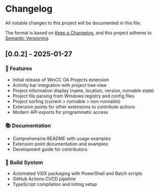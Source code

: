 # Changelog

All notable changes to this project will be documented in this file.

The format is based on [Keep a Changelog](https://keepachangelog.com/en/1.0.0/),
and this project adheres to [Semantic Versioning](https://semver.org/spec/v2.0.0.html).

## [0.0.2] - 2025-01-27

### 🚀 Features

- Initial release of WinCC OA Projects extension
- Activity bar integration with project tree view
- Project information display (name, location, version, runnable state)
- Project file parsing from Windows registry and config files  
- Project sorting (current > runnable > non-runnable)
- Extension points for other extensions to contribute actions
- Modern API exports for programmatic access

### 📚 Documentation

- Comprehensive README with usage examples
- Extension point documentation and examples
- Development guide for contributors

### 🔧 Build System

- Automated VSIX packaging with PowerShell and Batch scripts
- GitHub Actions CI/CD pipeline
- TypeScript compilation and linting setup